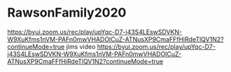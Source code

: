 # RawsonFamily2020
https://byui.zoom.us/rec/play/upYqc-D7-j43S4LEswSDVKN-W9XuKfms1nVM-PAFn0mwVHADOlCuZ-ATNusXP9CmaFFfHiRdeTlQV1N2?continueMode=true
jims video
https://byui.zoom.us/rec/play/upYqc-D7-j43S4LEswSDVKN-W9XuKfms1nVM-PAFn0mwVHADOlCuZ-ATNusXP9CmaFFfHiRdeTlQV1N2?continueMode=true
